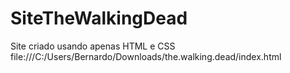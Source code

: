 # SiteTheWalkingDead
Site criado usando apenas HTML e CSS
file:///C:/Users/Bernardo/Downloads/the.walking.dead/index.html
